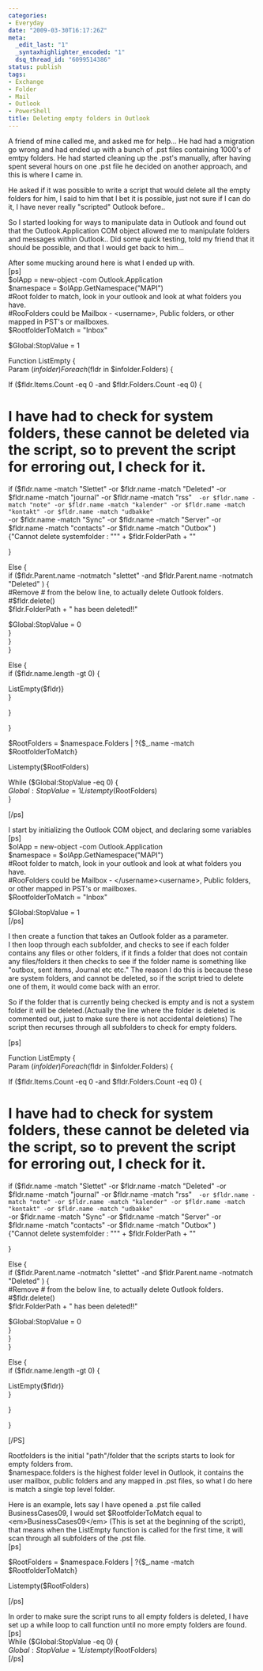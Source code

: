 ```yaml
---
categories:
- Everyday
date: "2009-03-30T16:17:26Z"
meta:
  _edit_last: "1"
  _syntaxhighlighter_encoded: "1"
  dsq_thread_id: "6099514386"
status: publish
tags:
- Exchange
- Folder
- Mail
- Outlook
- PowerShell
title: Deleting empty folders in Outlook
---
```

A friend of mine called me, and asked me for help... He had had a migration go wrong and had ended up with a bunch of .pst files containing 1000's of emtpy folders. He had started cleaning up the .pst's manually, after having spent several hours on one .pst file he decided on another approach, and this is where I came in.

He asked if it was possible to write a script that would delete all the empty folders for him, I said to him that I bet it is possible, just not sure if I can do it, I have never really "scripted" Outlook before..

So I started looking for ways to manipulate data in Outlook and found out that the Outlook.Application COM object allowed me to manipulate folders and messages within Outlook.. Did some quick testing, told my friend that it should be possible, and that I would get back to him...

After some mucking around here is what I ended up with.  
[ps]  
$olApp = new-object -com Outlook.Application  
$namespace = $olApp.GetNamespace("MAPI")  
#Root folder to match, look in your outlook and look at what folders you have.  
#RooFolders could be Mailbox - \<username\>, Public folders, or other mapped in PST's or mailboxes.  
$RootfolderToMatch = "Inbox"

$Global:StopValue = 1

Function ListEmpty {  
Param ($infolder)  
 Foreach ($fldr in $infolder.Folders) {

If ($fldr.Items.Count -eq 0 -and $fldr.Folders.Count -eq 0) {

# I have had to check for system folders, these cannot be deleted via the script, so to prevent the script for erroring out, I check for it.  
 if ($fldr.name -match "Slettet" -or $fldr.name -match "Deleted" -or $fldr.name -match "journal" -or $fldr.name -match "rss"`  
 -or $fldr.name -match "note" -or $fldr.name -match "kalender" -or $fldr.name -match "kontakt" -or $fldr.name -match "udbakke" `  
 -or $fldr.name -match "Sync" -or $fldr.name -match "Server" -or $fldr.name -match "contacts" -or $fldr.name -match "Outbox" )  
 {"Cannot delete systemfolder : """ + $fldr.FolderPath + ""

}

Else {  
 if ($fldr.Parent.name -notmatch "slettet" -and $fldr.Parent.name -notmatch "Deleted" ) {  
 #Remove # from the below line, to actually delete Outlook folders.  
 #$fldr.delete()  
 $fldr.FolderPath + " has been deleted!!"

$Global:StopValue = 0  
 }  
 }  
 }

Else {  
 if ($fldr.name.length -gt 0) {

ListEmpty($fldr)}  
 }

}

}

$RootFolders = $namespace.Folders | ?{$\_.name -match $RootfolderToMatch}

Listempty($RootFolders)

While ($Global:StopValue -eq 0) {  
$Global:StopValue = 1  
Listempty($RootFolders)  
}

[/ps]

I start by initializing the Outlook COM object, and declaring some variables  
[ps]  
$olApp = new-object -com Outlook.Application  
$namespace = $olApp.GetNamespace("MAPI")  
#Root folder to match, look in your outlook and look at what folders you have.  
#RooFolders could be Mailbox - \</username\>\<username\>, Public folders, or other mapped in PST's or mailboxes.  
$RootfolderToMatch = "Inbox"

$Global:StopValue = 1  
[/ps]

I then create a function that takes an Outlook folder as a parameter.  
I then loop through each subfolder, and checks to see if each folder contains any files or other folders, if it finds a folder that does not contain any files/folders it then checks to see if the folder name is something like "outbox, sent items, Journal etc etc." The reason I do this is because these are system folders, and cannot be deleted, so if the script tried to delete one of them, it would come back with an error.

So if the folder that is currently being checked is empty and is not a system folder it will be deleted.(Actually the line where the folder is deleted is commented out, just to make sure there is not accidental deletions) The script then recurses through all subfolders to check for empty folders.

[ps]

Function ListEmpty {  
Param ($infolder)  
 Foreach ($fldr in $infolder.Folders) {

If ($fldr.Items.Count -eq 0 -and $fldr.Folders.Count -eq 0) {

# I have had to check for system folders, these cannot be deleted via the script, so to prevent the script for erroring out, I check for it.  
 if ($fldr.name -match "Slettet" -or $fldr.name -match "Deleted" -or $fldr.name -match "journal" -or $fldr.name -match "rss"`  
 -or $fldr.name -match "note" -or $fldr.name -match "kalender" -or $fldr.name -match "kontakt" -or $fldr.name -match "udbakke" `  
 -or $fldr.name -match "Sync" -or $fldr.name -match "Server" -or $fldr.name -match "contacts" -or $fldr.name -match "Outbox" )  
 {"Cannot delete systemfolder : """ + $fldr.FolderPath + ""

}

Else {  
 if ($fldr.Parent.name -notmatch "slettet" -and $fldr.Parent.name -notmatch "Deleted" ) {  
 #Remove # from the below line, to actually delete Outlook folders.  
 #$fldr.delete()  
 $fldr.FolderPath + " has been deleted!!"

$Global:StopValue = 0  
 }  
 }  
 }

Else {  
 if ($fldr.name.length -gt 0) {

ListEmpty($fldr)}  
 }

}

}

[/PS]

Rootfolders is the initial "path"/folder that the scripts starts to look for empty folders from.  
$namespace.folders is the highest folder level in Outlook, it contains the user mailbox, public folders and any mapped in .pst files, so what I do here is match a single top level folder.

Here is an example, lets say I have opened a .pst file called BusinessCases09, I would set $RootfolderToMatch equal to \<em\>BusinessCases09\</em\> (This is set at the beginning of the script), that means when the ListEmpty function is called for the first time, it will scan through all subfolders of the .pst file.  
[ps]

$RootFolders = $namespace.Folders | ?{$\_.name -match $RootfolderToMatch}

Listempty($RootFolders)

[/ps]

In order to make sure the script runs to all empty folders is deleted, I have set up a while loop to call function until no more empty folders are found.  
[ps]  
While ($Global:StopValue -eq 0) {  
$Global:StopValue = 1  
Listempty($RootFolders)  
[/ps]

